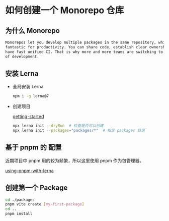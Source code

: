 # 如何创建一个 Monorepo 仓库

## 为什么 Monorepo

```html
Monorepos let you develop multiple packages in the same repository, which is
fantastic for productivity. You can share code, establish clear ownership, and
have fast unified CI. That is why more and more teams are switching to this way
of development.
```

## 安装 Lerna

- 全局安装 Lerna

  ```bash
  npm i -g lerna@7
  ```

- 创建项目

  [getting-started](https://lerna.js.org/docs/getting-started)

  ```bash
  npx lerna init --dryRun  # 检查是否可以创建
  npx lerna init --packages="packages/*"  # 指定 packages 目录`
  ```

## 基于 pnpm 的 配置

近期项目中 pnpm 用的较为频繁，所以这里使用 pnpm 作为包管理器。

[using-pnpm-with-lerna](https://lerna.js.org/docs/recipes/using-pnpm-with-lerna)

## 创建第一个 Package

```bash
cd ./packages
pnpm vite create [my-first-package]
cd ..
pnpm install
```

